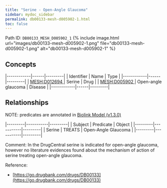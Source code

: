 ```yaml
---
title: "Serine - Open-Angle Glaucoma"
sidebar: mydoc_sidebar
permalink: db00133-mesh-d005902-1.html
toc: false 
---
```



Path ID: `DB00133_MESH_D005902_1`
{% include image.html url="images/db00133-mesh-d005902-1.png" file="db00133-mesh-d005902-1.png" alt="db00133-mesh-d005902-1" %}

## Concepts

|------------|------|---------|
| Identifier | Name | Type    |
|------------|------|---------|
| <a href="https://identifiers.org/MESH:D012694">MESH:D012694 </a> | Serine | Drug |
| <a href="https://identifiers.org/MESH:D005902">MESH:D005902 </a> | Open-angle glaucoma | Disease |
|------------|------|---------|

## Relationships


NOTE: predicates are annotated in <a href="https://github.com/biolink/biolink-model/releases/tag/v1.3.0">Biolink Model (v1.3.0)</a>

|---------|-----------|---------|
| Subject | Predicate | Object  |
|---------|-----------|---------|
| Serine | TREATS | Open-Angle Glaucoma |
|---------|-----------|---------|

Comment: In the DrugCentral serine is indicated for open-angle glaucoma, however no literature evidences found about the mechanism of action of serine treating open-angle glaucoma.

Reference: 
  - [https://go.drugbank.com/drugs/DB00133](https://go.drugbank.com/drugs/DB00133)
